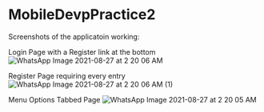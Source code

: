 # MobileDevpPractice2
Screenshots of the applicatoin working:

Login Page with a Register link at the bottom
![WhatsApp Image 2021-08-27 at 2 20 06 AM](https://user-images.githubusercontent.com/52004258/131081526-655b17fa-c1e5-4865-aa77-5b88245d9fea.jpeg)

Register Page requiring every entry
![WhatsApp Image 2021-08-27 at 2 20 06 AM (1)](https://user-images.githubusercontent.com/52004258/131081602-422e075d-e9f8-47af-ac2e-df61eabb9b60.jpeg)

Menu Options Tabbed Page
![WhatsApp Image 2021-08-27 at 2 20 05 AM](https://user-images.githubusercontent.com/52004258/131081658-ba85b931-e0a5-43d8-a295-19d9ea2c17bd.jpeg)
